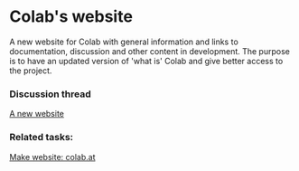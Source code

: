 # Colab's website

A new website for Colab with general information and links to documentation, discussion and other content in development. The purpose is to have an updated version of 'what is' Colab and give better access to the project.

### Discussion thread
[A new website](https://github.com/colab-at/.github/discussions/2)

### Related tasks:
[Make website: colab.at](https://github.com/orgs/colab-at/projects/1/views/1?pane=issue&itemId=21148979)
